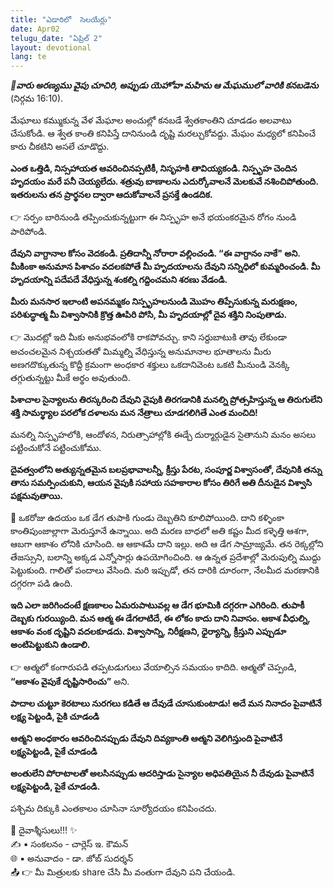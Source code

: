 ```yaml
---
title: "ఎడారిలో  సెలయేర్లు"
date: Apr02
telugu_date: "ఏప్రిల్ 2"
layout: devotional
lang: te
---
```


***📖వారు అరణ్యము వైపు చూచిరి, అప్పుడు యెహోవా మహిమ ఆ మేఘములో వారికి కనబడెను***
(నిర్గమ 16:10). 

మేఘాలు కమ్ముకున్న వేళ మేఘాల అంచుల్లో కనబడే శ్వేతకాంతిని చూడడం అలవాటు చేసుకోండి. ఆ శ్వేత కాంతి కనిపిస్తే దానినుండి దృష్టి మరల్చుకోవద్దు. మేఘం మధ్యలో కనిపించే కారు చీకటిని అసలే చూడొద్దు.

**ఎంత ఒత్తిడి, నిస్సహాయత ఆవరించినప్పటికీ, నిసృహకి తావియ్యకండి. నిస్పృహ చెందిన హృదయం మరే పనీ చెయ్యలేదు. శత్రువు బాణాలను ఎదుర్కోవాలనే మెలకువే నశించిపోతుంది. ఇతరులను తన ప్రార్థనల ద్వారా ఆదుకోవాలనే ప్రసక్తే ఉండదిక.**

👉 సర్పం బారినుండి తప్పించుకున్నట్టుగా ఈ నిస్పృహ అనే భయంకరమైన రోగం నుండి పారిపోండి.

**దేవుని వాగ్దానాల కోసం వెదకండి. ప్రతిదాన్నీ నోరారా వల్లించండి. “ఈ వాగ్దానం నాకే" అని. మీకింకా అనుమాన పిశాచం వదలకపోతే మీ హృదయాలను దేవుని సన్నిధిలో కుమ్మరించండి. మీ హృదయాన్ని పదేపదే వేధిస్తున్న శంకల్ని గద్దించమని శరణు వేడండి.**

**మీరు మనసార ఇలాంటి అపనమ్మకం నిస్పృహలనుండి మొహం తిప్పేసుకున్న మరుక్షణం, పరిశుద్ధాత్మ మీ విశ్వాసానికి క్రొత్త ఊపిరి పోసి, మీ హృదయాల్లో దైవ శక్తిని నింపుతాడు.**

👉 మొదట్లో ఇది మీకు అనుభవంలోకి రాకపోవచ్చు. కాని సర్దుబాటుకి తావు లేకుండా అచంచలమైన నిశ్చయతతో మిమ్మల్ని వేధిస్తున్న అనుమానాల భూతాలను మీరు అణగదొక్కుతున్న కొద్దీ క్రమంగా అంధకార శక్తులు ఒకదానివెంట ఒకటి మీనుండి వెనక్కి తగ్గుతున్నట్టు మీకే అర్థం అవుతుంది. 

**పిశాచాల సైన్యాలను తిరస్కరించి దేవుని వైపుకి తిరగడానికి మనల్ని ప్రోత్సహిస్తున్న ఆ తిరుగులేని శక్తి సామర్థ్యాల పరలోక దళాలను మన నేత్రాలు చూడగలిగితే ఎంత మంచిది!**

 మనల్ని నిస్పృహలోకి, ఆందోళన, నిరుత్సాహాల్లోకి ఈడ్చే దుర్మార్గుడైన సైతానుని మనం అసలు పట్టించుకోనే పట్టించుకోము.

**దైవత్వంలోని అత్యున్నతమైన బలప్రభావాలన్నీ, క్రీస్తు పేరట, సంపూర్ణ విశ్వాసంతో, దేవునికి తన్ను తాను సమర్పించుకుని, ఆయన వైపుకి సహాయ సహకారాల కోసం తిరిగే అతి దీనుడైన విశ్వాసి పక్షమవుతాయి.**

🔺 ఒకరోజు ఉదయం ఒక డేగ తుపాకి గుండు దెబ్బతిని కూలిపోయింది. దాని కళ్ళింకా కాంతిపుంజాల్లాగా మెరుస్తూనే ఉన్నాయి. అది మరణ బాధలో అతి కష్టం మీద కళ్ళెత్తి ఆశగా, ఆబగా ఆకాశం లోనికి చూసింది. ఆ ఆకాశమే దాని ఇల్లు. అది ఆ డేగ సామ్రాజ్యమే. తన రెక్కల్లోని తేజస్సుని, బలాన్ని అక్కడ ఎన్నోసార్లు ఉపయోగించింది. ఆ ఉన్నత ప్రదేశాల్లో మెరుపుల్ని ముద్దు పెట్టుకుంది. గాలితో పందాలు వేసింది. మరి ఇప్పుడో, తన దారికి దూరంగా, నేలమీద మరణానికి దగ్గరగా పడి ఉంది. 

**ఇది ఎలా జరిగిందంటే క్షణకాలం ఏమరుపాటువల్ల ఆ డేగ భూమికి దగ్గరగా ఎగిరింది. తుపాకీ దెబ్బకు గురయ్యింది. మన ఆత్మ ఈ డేగలాటిదే, ఈ లోకం కాదు దాని నివాసం. ఆకాశ వీధుల్ని, ఆకాశం వంక దృష్టిని వదలకూడదు. విశ్వాసాన్ని, నిరీక్షణని, ధైర్యాన్ని, క్రీస్తుని ఎప్పుడూ అంటిపెట్టుకుని ఉండాలి.**

👉 ఆత్మలో కంగారుపడి తప్పటడుగులు వేయాల్సిన సమయం కాదిది. ఆత్మతో చెప్పండి, **“ఆకాశం వైపుకే దృష్టిసారించు”** అని.

**పాదాల చుట్టూ కెరటాలు నురగలు కడితే ఆ దేవుడే చూసుకుంటాడు! అదే మన నినాదం పైవాటినే లక్ష్య పెట్టండి, పైకి చూడండి**

**ఆత్మని అంధకారం ఆవరించినప్పుడు దేవుని దివ్యకాంతి ఆత్మని వెలిగిస్తుంది పైవాటినే లక్ష్యపెట్టండి, పైకే చూడండి**

**అంతులేని పోరాటాలతో అలసినప్పుడు ఆదరిస్తాడు సైన్యాల అధిపతియైన నీ దేవుడు పైవాటినే లక్ష్యపెట్టండి, పైకే చూడండి.**

పశ్చిమ దిక్కుకి ఎంతకాలం చూసినా సూర్యోదయం కనిపించదు.


<div class="blessing">🙏 <span class="bless-text">దైవాశ్శీసులు!!!</span> ✨</div>

<div class="credit">✍️ <span class="credit-text">▪ సంకలనం - చార్లెస్ ఇ. కౌమన్</span></div>
<div class="credit">🌐 <span class="credit-text">▪ అనువాదం - డా. జోబ్ సుదర్శన్</span></div>


<div class="share">📤 👉 <span class="share-text">మీ మిత్రులకు share చేసి మీ వంతుగా దేవుని పని చేయండి.</span></div>
